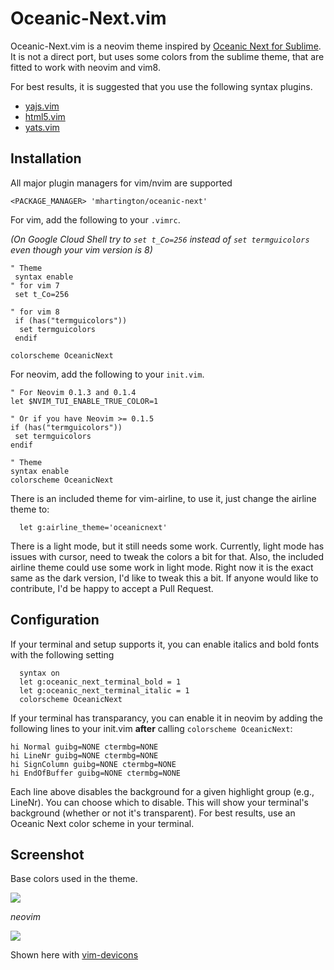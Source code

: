 # Oceanic-Next.vim

Oceanic-Next.vim is a neovim theme inspired by [Oceanic Next for Sublime](https://github.com/voronianski/oceanic-next-color-scheme).
It is not a direct port, but uses some colors from the sublime theme, that are fitted to work with neovim and vim8.

For best results, it is suggested that you use the following syntax plugins.

- [yajs.vim](https://github.com/othree/yajs.vim)
- [html5.vim](https://github.com/othree/html5.vim)
- [yats.vim](https://github.com/HerringtonDarkholme/yats.vim/)

## Installation

All major plugin managers for vim/nvim are supported

 ```vim
<PACKAGE_MANAGER> 'mhartington/oceanic-next'
 ```

For vim, add the following to your `.vimrc`.

*(On Google Cloud Shell try to `set t_Co=256` instead of `set termguicolors` even though your vim version is 8)*

 ```viml
" Theme
  syntax enable
" for vim 7
  set t_Co=256

" for vim 8
  if (has("termguicolors"))
   set termguicolors
  endif

colorscheme OceanicNext
 ```

For neovim, add the following to your `init.vim`.


```viml
" For Neovim 0.1.3 and 0.1.4
let $NVIM_TUI_ENABLE_TRUE_COLOR=1

" Or if you have Neovim >= 0.1.5
if (has("termguicolors"))
 set termguicolors
endif

" Theme
syntax enable
colorscheme OceanicNext
```

There is an included theme for vim-airline, to use it, just change the airline theme to:

```
  let g:airline_theme='oceanicnext'
```

There is a light mode, but it still needs some work.
Currently, light mode has issues with cursor, need to tweak the colors a bit for that.
Also, the included airline theme could use some work in light mode. Right now it is the exact same as the dark version, I'd like to tweak this a bit.
If anyone would like to contribute, I'd be happy to accept a Pull Request.

## Configuration

If your terminal and setup supports it, you can enable italics and bold fonts with the following setting

```viml
  syntax on
  let g:oceanic_next_terminal_bold = 1
  let g:oceanic_next_terminal_italic = 1
  colorscheme OceanicNext
```

If your terminal has transparancy, you can enable it in neovim by adding the
following lines to your init.vim **after** calling `colorscheme OceanicNext`:

```viml
hi Normal guibg=NONE ctermbg=NONE
hi LineNr guibg=NONE ctermbg=NONE
hi SignColumn guibg=NONE ctermbg=NONE
hi EndOfBuffer guibg=NONE ctermbg=NONE
```
Each line above disables the background for a given highlight group
(e.g., LineNr). You can choose which to disable. This will show your terminal's
background (whether or not it's transparent). For best results, use an Oceanic
Next color scheme in your terminal.

## Screenshot

Base colors used in the theme.

![](https://raw.githubusercontent.com/voronianski/oceanic-next-theme/master/colors.png)

_neovim_

![](https://raw.githubusercontent.com/mhartington/oceanic-next/master/oceanic-next-dark.nvim.png)

Shown here with [vim-devicons](https://github.com/ryanoasis/vim-devicons)


